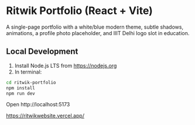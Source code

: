 # Ritwik Portfolio (React + Vite)

A single-page portfolio with a white/blue modern theme, subtle shadows, animations, a profile photo placeholder, and IIIT Delhi logo slot in education.

## Local Development

1) Install Node.js LTS from https://nodejs.org
2) In terminal:
```bash
cd ritwik-portfolio
npm install
npm run dev
```
Open http://localhost:5173

https://ritwikwebsite.vercel.app/
